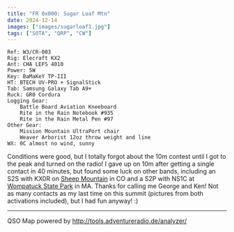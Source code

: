 ```yaml
---
title: "FR 0x000: Sugar Loaf Mtn"
date: 2024-12-14
images: ["images/sugarloaf1.jpg"]
tags: ["SOTA", "QRP", "CW"]
---
```

```
Ref: W3/CR-003
Rig: Elecraft KX2
Ant: CHA LEFS 4010
Power: 5W
Key: BaMaKeY TP-III
HT: BTECH UV-PRO + SignalStick
Tab: Samsung Galaxy Tab A9+
Ruck: GR0 Cordura
Logging Gear:
    Battle Board Aviation Kneeboard
    Rite in the Rain Notebook #935
    Rite in the Rain Metal Pen #97 
Other Gear:
    Mission Mountain UltraPort chair
    Weaver Arborist 12oz throw weight and line
WX: 0C almost no wind, sunny
```

Conditions were good, but I totally forgot about the 10m contest until I got to the peak and turned on
the radio! I gave up on 10m after getting a single contact in 40 minutes, but found some luck on other
bands, including an S2S with KX0R on [Sheep Mountain](https://www.sotadata.org.uk/en/summit/W0C/FR-097)
in CO and a S2P with NS1C at [Wompatuck State Park](https://pota.app/#/park/US-2465) in MA. Thanks for
calling me George and Ken! Not as many contacts as my last time on this summit (pictures from both
activations included), but I had fun anyway! :)

---
QSO Map powered by http://tools.adventureradio.de/analyzer/
